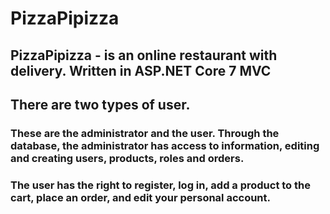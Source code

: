 # PizzaPipizza
## PizzaPipizza - is an online restaurant with delivery. Written in ASP.NET Core 7 MVC
## There are two types of user. 
### These are the administrator and the user. Through the database, the administrator has access to information, editing and creating users, products, roles and orders.
### The user has the right to register, log in, add a product to the cart, place an order, and edit your personal account.

